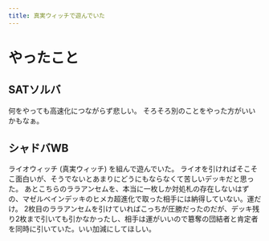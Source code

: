 ```yaml
---
title: 真実ウィッチで遊んでいた
---
```


# やったこと

## SATソルバ

何をやっても高速化につながらず悲しい。
そろそろ別のことをやった方がいいかもなぁ。

## シャドバWB

ライオウィッチ (真実ウィッチ) を組んで遊んでいた。
ライオを引ければそこそこ面白いが、そうでないとあまりにどうにもならなくて苦しいデッキだと思った。
あとこちらのララアンセムを、本当に一枚しか対処札の存在しないはずの、マゼルベインデッキのヒメカ超進化で取った相手には納得していない。運だけ。
2枚目のララアンセムを引けていればこっちが圧勝だったのだが、デッキ残り2枚まで引いても引かなかったし、相手は運がいいので簒奪の団結者と肯定者を同時に引いていた。いい加減にしてほしい。
